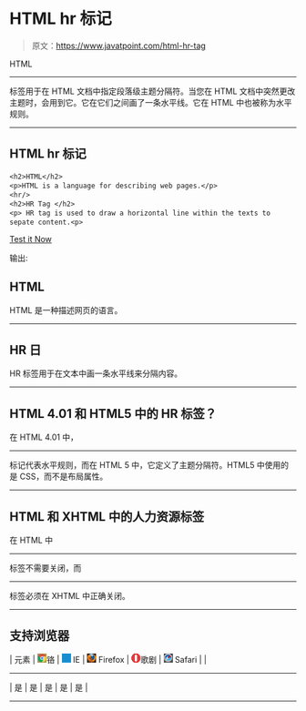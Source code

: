 # HTML hr 标记

> 原文：<https://www.javatpoint.com/html-hr-tag>

HTML

* * *

标签用于在 HTML 文档中指定段落级主题分隔符。当您在 HTML 文档中突然更改主题时，会用到它。它在它们之间画了一条水平线。它在 HTML 中也被称为水平规则。

* * *

## HTML hr 标记

```
<h2>HTML</h2>
<p>HTML is a language for describing web pages.</p>
<hr/>
<h2>HR Tag </h2>
<p> HR tag is used to draw a horizontal line within the texts to sepate content.<p>

```

[Test it Now](https://www.javatpoint.com/oprweb/test.jsp?filename=htmlhrtag1)

输出:

## HTML

HTML 是一种描述网页的语言。

* * *

## HR 日

HR 标签用于在文本中画一条水平线来分隔内容。

* * *

## HTML 4.01 和 HTML5 中的 HR 标签？

在 HTML 4.01 中，

* * *

标记代表水平规则，而在 HTML 5 中，它定义了主题分隔符。HTML5 中使用的是 CSS，而不是布局属性。

* * *

## HTML 和 XHTML 中的人力资源标签

在 HTML 中

* * *

标签不需要关闭，而

* * *

标签必须在 XHTML 中正确关闭。

* * *

## 支持浏览器

| 元素 | ![chrome browser](img/4fbdc93dc2016c5049ed108e7318df19.png)铬 | ![ie browser](img/83dd23df1fe8373fd5bf054b2c1dd88b.png) IE | ![firefox browser](img/4f001fff393888a8a807ed29b28145d1.png) Firefox | ![opera browser](img/6cad4a592cc69a052056a0577b4aac65.png)歌剧 | ![safari browser](img/a0f6a9711a92203c5dc5c127fe9c9fca.png) Safari |
| 

* * *

 | 是 | 是 | 是 | 是 | 是 |

* * *